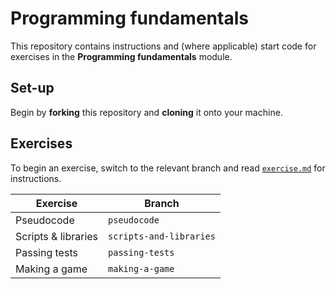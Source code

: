 # Programming fundamentals

This repository contains instructions and (where applicable) start code for exercises in the **Programming fundamentals** module.

## Set-up

Begin by **forking** this repository and **cloning** it onto your machine.

## Exercises

To begin an exercise, switch to the relevant branch and read [`exercise.md`](./exercise.md) for instructions.

| Exercise | Branch |
| --- | --- |
| Pseudocode | `pseudocode` |
| Scripts & libraries | `scripts-and-libraries` |
| Passing tests | `passing-tests` |
| Making a game | `making-a-game` |
